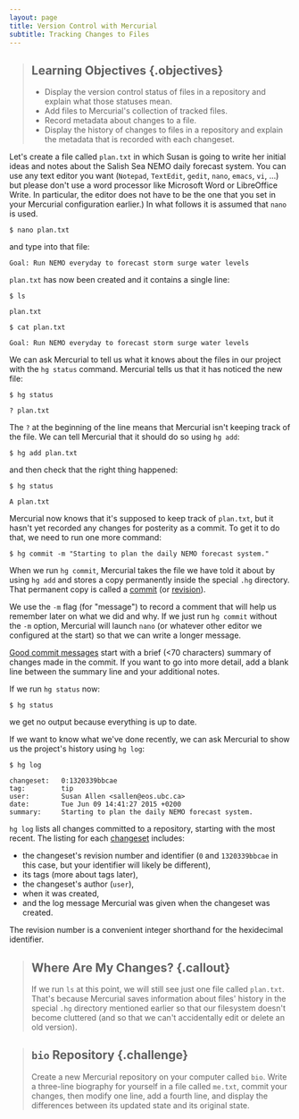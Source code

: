 ```yaml
---
layout: page
title: Version Control with Mercurial
subtitle: Tracking Changes to Files
---
```

> ## Learning Objectives {.objectives}
>
> * Display the version control status of files in a repository and explain what those statuses mean.
> * Add files to Mercurial's collection of tracked files.
> * Record metadata about changes to a file.
> * Display the history of changes to files in a repository and explain the metadata that is recorded with each changeset.

Let's create a file called `plan.txt` in which Susan is going to write her
initial ideas and notes about the Salish Sea NEMO daily forecast system.
You can use any text editor you want
(`Notepad`, `TextEdit`, `gedit`, `nano`, `emacs`, `vi`, ...)
but please don't use a word processor like Microsoft Word or LibreOffice Write.
In particular,
the editor does not have to be the one that you set in your Mercurial
configuration earlier.)
In what follows it is assumed that `nano` is used.

~~~ {.bash}
$ nano plan.txt
~~~

and type into that file:

~~~ {.output}
Goal: Run NEMO everyday to forecast storm surge water levels
~~~

`plan.txt` has now been created and it contains a single line:

~~~ {.bash}
$ ls
~~~
~~~ {.output}
plan.txt
~~~
~~~ {.bash}
$ cat plan.txt
~~~
~~~ {.output}
Goal: Run NEMO everyday to forecast storm surge water levels
~~~

We can ask Mercurial to tell us what it knows about the files in our project with the `hg status` command.
Mercurial tells us that it has noticed the new file:

~~~ {.bash}
$ hg status
~~~
~~~ {.output}
? plan.txt
~~~

The `?` at the beginning of the line means that Mercurial isn't keeping track of the file.
We can tell Mercurial that it should do so using `hg add`:

~~~ {.bash}
$ hg add plan.txt
~~~

and then check that the right thing happened:

~~~ {.bash}
$ hg status
~~~
~~~ {.output}
A plan.txt
~~~

Mercurial now knows that it's supposed to keep track of `plan.txt`,
but it hasn't yet recorded any changes for posterity as a commit.
To get it to do that,
we need to run one more command:

~~~ {.bash}
$ hg commit -m "Starting to plan the daily NEMO forecast system."
~~~

When we run `hg commit`,
Mercurial takes the file we have told it about by using `hg add` and stores a copy permanently inside the special `.hg` directory.
That permanent copy is called a [commit](reference.html#commit)
(or [revision](reference.html#revision)).

We use the `-m` flag (for "message") to record a comment that will help us remember later on what we did and why.
If we just run `hg commit` without the `-m` option,
Mercurial will launch `nano`
(or whatever other editor we configured at the start)
so that we can write a longer message.

[Good commit messages][commit-messages] start with a brief (<70 characters) summary of
changes made in the commit.
If you want to go into more detail,
add a blank line between the summary line and your additional notes.

[commit-messages]: http://tbaggery.com/2008/04/19/a-note-about-git-commit-messages.html

If we run `hg status` now:

~~~ {.bash}
$ hg status
~~~

we get no output because everything is up to date.

If we want to know what we've done recently,
we can ask Mercurial to show us the project's history using `hg log`:

~~~ {.bash}
$ hg log
~~~
~~~ {.output}
changeset:   0:1320339bbcae
tag:         tip
user:        Susan Allen <sallen@eos.ubc.ca>
date:        Tue Jun 09 14:41:27 2015 +0200
summary:     Starting to plan the daily NEMO forecast system.

~~~

`hg log` lists all changes committed to a repository,
starting with the most recent.
The listing for each [changeset](reference.html#changeset) includes:

* the changeset's revision number and identifier
  (`0` and `1320339bbcae` in this case,
  but your identifier will likely be different),
* its tags
  (more about tags later),
* the changeset's author (`user`),
* when it was created,
* and the log message Mercurial was given when the changeset was created.

The revision number is a convenient integer shorthand for the hexidecimal
identifier.

> ## Where Are My Changes? {.callout}
>
> If we run `ls` at this point,
> we will still see just one file called `plan.txt`.
> That's because Mercurial saves information about files' history in the special `.hg` directory mentioned earlier so that our filesystem doesn't become cluttered
> (and so that we can't accidentally edit or delete an old version).

> ## `bio` Repository {.challenge}
>
> Create a new Mercurial repository on your computer called `bio`.
> Write a three-line biography for yourself in a file called `me.txt`,
> commit your changes,
> then modify one line,
> add a fourth line,
> and display the differences between its updated state and its original state.
